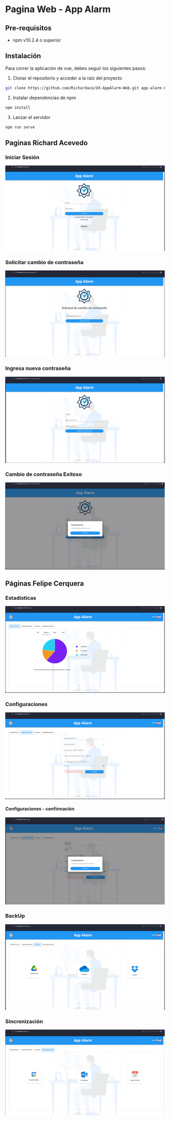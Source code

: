 # Pagina Web - App Alarm

## Pre-requisitos
* npm v10.2.4 o superior


## Instalación
Para correr la aplicación de vue, debes seguir los siguientes pasos:
1. Clonar el repositorio y acceder a la raíz del proyecto
```bash
git clone https://github.com/Richardace/UX-AppAlarm-Web.git app-alarm && cd app-alarm
```
2. Instalar dependencias de npm
```bash
npm install
```
3. Lanzar el servidor
```bash
npm run serve
```

## Paginas Richard Acevedo

### Iniciar Sesión

![image](./evidencias/Richard_Acevedo/login.png)

### Solicitar cambio de contraseña

![image](./evidencias/Richard_Acevedo/password_change_request.png)

### Ingresa nueva contraseña

![image](./evidencias/Richard_Acevedo/update_password.png)

### Cambio de contraseña Exitoso

![image](./evidencias/Richard_Acevedo/password_updated_confirmation.png)


## Páginas Felipe Cerquera
### Estadísticas
![image](./evidencias/Felipe_Cerquera/statistics.png)

### Configuraciones
![image](./evidencias/Felipe_Cerquera/config.png)

#### Configuraciones - confirmación
![image](./evidencias/Felipe_Cerquera/config-confirmation.png)

### BackUp
![image](./evidencias/Felipe_Cerquera/Backup.png)

### Sincronización
![image](./evidencias/Felipe_Cerquera/Sync.png)